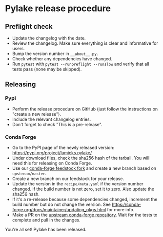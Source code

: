 # Pylake release procedure

## Preflight check

- Update the changelog with the date.
- Review the changelog. Make sure everything is clear and informative for users.
- Bump the version number in `__about__.py`.
- Check whether any dependencies have changed.
- Run `pytest` with `pytest --runpreflight --runslow` and verify that all tests pass (none may be skipped).

## Releasing

### Pypi

- Perform the release procedure on GitHub (just follow the instructions on "create a new release").
- Include the relevant changelog entries.
- Don't forget to check "This is a pre-release".

### Conda Forge

- Go to the PyPI page of the newly released version: https://pypi.org/project/lumicks.pylake/
- Under download files, check the sha256 hash of the tarball. You will need this for releasing on Conda Forge.
- Use our [conda-forge feedstock fork](https://github.com/lumicks/lumicks.pylake-feedstock) and create a new branch based on `upstream/master`.
- Create a new branch on our feedstock for your release.
- Update the version in the `recipe/meta.yaml` if the version number changed. If the build number is not zero, set it to zero. Also update the sha256 hash.
- If it's a re-release because some dependencies changed, increment the build number but do not change the version.
See https://conda-forge.org/docs/maintainer/updating_pkgs.html for more info.
- Make a PR on the [upstream conda-forge repository](https://github.com/conda-forge/lumicks.pylake-feedstock). Wait for the tests to complete and pull in the changes.

You're all set! Pylake has been released.
